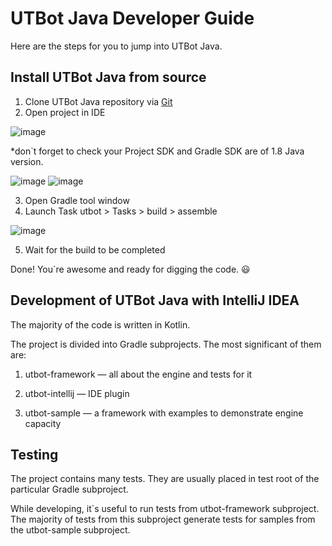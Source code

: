 # UTBot Java Developer Guide
 
 Here are the steps for you to jump into UTBot Java.
 
## Install UTBot Java from source
1. Clone UTBot Java repository via [Git](https://github.com/UnitTestBot/UTBotJava.git)
2. Open project in IDE

![image](https://user-images.githubusercontent.com/106974353/174806216-9d4969b4-51fb-4531-a6d0-94e3734a437a.png)

*don\`t forget to check your Project SDK and Gradle SDK are of 1.8 Java version.

![image](https://user-images.githubusercontent.com/106974353/174812758-fcbabb5b-0411-48d7-aefe-6d69873185e3.png)
![image](https://user-images.githubusercontent.com/106974353/174806632-ed796fb7-57dd-44b5-b499-e9eeb0436f15.png)

3. Open Gradle tool window
4. Launch Task utbot > Tasks > build > assemble

![image](https://user-images.githubusercontent.com/106974353/174807962-18c648fd-b67d-4556-90df-eee690abe6e2.png)

5. Wait for the build to be completed

Done! You\`re awesome and ready for digging the code. 😃

 
## Development of UTBot Java with IntelliJ IDEA

The majority of the code is written in Kotlin. 

The project is divided into Gradle subprojects. The most significant of them are: 
1. utbot-framework — all about the engine and tests for it

2. utbot-intellij — IDE plugin

3. utbot-sample — a framework with examples to demonstrate engine capacity
 
## Testing

The project contains many tests. They are usually placed in test root of the particular Gradle subproject.

While developing, it\`s useful to run tests from utbot-framework subproject. The majority of tests from this subproject generate tests for samples from the utbot-sample subproject.


